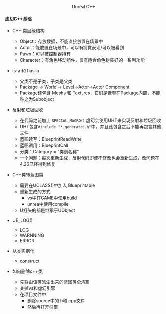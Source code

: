 <center>Unreal C++</center>

#### 虚幻C++基础

+ C++ 类层级结构
  + Object：存放数据，不能直接放置在场景中
  + Actor：能放置在场景中，可以有视觉表现/可以被看到
  + Pawn：可以被控制器持有
  + Character：有角色移动组件，具有适合角色封装好的一系列功能
+ is-a 和 has-a
  + 父类不是子类，子类是父类
  + Package $\rightarrow$ World $\rightarrow$ Level$\rightarrow$Actor$\rightarrow$Actor Component
  + Package还包含 Meshs 和 Textures，它们是嵌套在Package内部，不能称之为Subobject
+ 反射和垃圾回收
  + 在代码之前加上 `SPECIAL_MACRO()` 虚幻会使用UHT来实现反射和垃圾回收
  + UHT包含`#include "*.generated.h"`中，并且此包含之后不能再包含其他文件
  + 蓝图读写：BlueprintReadWrite
  + 蓝图调用：BlueprintCall
  + 分类：Category = “类别名称”
  + 一个问题：每次重新生成，反射代码即使不修改也会重新生成，改问题在4.26已经得到修复
  
+ C++类转蓝图类
  + 需要在UCLASS()中加入 Blueprintable 
  + 重新生成的方式
    + vs中在GAME中使用build
    + unrea中使用compile
  + U打头的都是继承于UObject
+ UE_LOG()
  + LOG
  + WARNNING
  + ERROR

+ 从类实例化
  + construct
+ 如何删除c++类
  + 先将由该类派生出来的蓝图类全清空
  + 关掉vs和虚幻引擎
  + 在项目文件中
    + 删除source中的.h和.cpp文件
    + 然后再打开引擎
